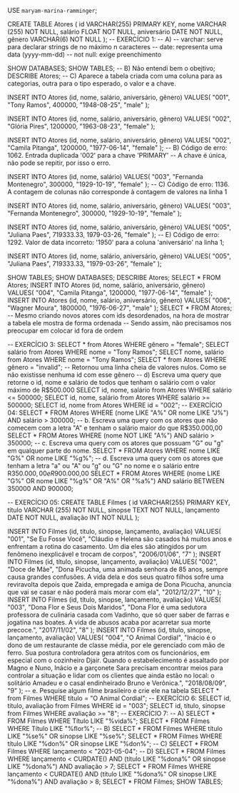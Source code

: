 USE `maryam-marina-ramminger`;

CREATE TABLE Atores (
    id VARCHAR(255) PRIMARY KEY,
    nome VARCHAR (255) NOT NULL,
    salário FLOAT NOT NULL,
    aniversário DATE NOT NULL,
    gênero VARCHAR(6) NOT NULL
);
-- EXERCÍCIO 1:
-- A)
-- varchar: serve para declarar strings de no máximo n caracteres
-- date: representa uma data (yyyy-mm-dd)
-- not null: exige preenchimento

SHOW DATABASES;
SHOW TABLES;
-- B) Não entendi bem o obejtivo;
DESCRIBE Atores;
-- C) Aparece a tabela criada com uma coluna para as categorias, outra para o tipo esperado, o valor e a chave. 

INSERT INTO Atores (id, nome, salário, aniversário, gênero)
VALUES(
  "001", 
  "Tony Ramos",
  400000,
  "1948-08-25", 
  "male"
);

INSERT INTO Atores (id, nome, salário, aniversário, gênero)
VALUES(
  "002", 
  "Glória Pires",
  1200000,
  "1963-08-23", 
  "female"
);

INSERT INTO Atores (id, nome, salário, aniversário, gênero)
VALUES(
  "002", 
  "Camila Pitanga",
  1200000,
  "1977-06-14", 
  "female"
);
-- B) Código de erro: 1062. Entrada duplicada '002' para a chave 'PRIMARY' 
-- A chave é única, não pode se repitir, por isso o erro. 

INSERT INTO Atores (id, nome, salário)
VALUES(
  "003", 
  "Fernanda Montenegro",
  300000,
  "1929-10-19", 
  "female"
);
-- C) Código de erro: 1136. A contagem de colunas não corresponde à contagem de valores na linha 1

INSERT INTO Atores (id, nome, salário, aniversário, gênero)
VALUES(
  "003", 
  "Fernanda Montenegro",
  300000,
  "1929-10-19", 
  "female"
);

INSERT INTO Atores (id, nome, salário, aniversário, gênero)
VALUES(
  "005", 
  "Juliana Paes",
  719333.33,
  1979-03-26, 
  "female"
);
-- E) Código de erro: 1292. Valor de data incorreto: '1950' para a coluna 'aniversário' na linha 1;

INSERT INTO Atores (id, nome, salário, aniversário, gênero)
VALUES(
  "005", 
  "Juliana Paes",
  719333.33,
  "1979-03-26", 
  "female"
);

SHOW TABLES;
SHOW DATABASES;
DESCRIBE Atores;
SELECT * FROM Atores;
INSERT INTO Atores (id, nome, salário, aniversário, gênero)
VALUES(
  "004", 
  "Camila Pitanga",
  1200000,
  "1977-06-14", 
  "female"
);
INSERT INTO Atores (id, nome, salário, aniversário, gênero)
VALUES(
  "006", 
  "Wagner Moura",
  1800000,
  "1976-06-27", 
  "male"
);
SELECT * FROM Atores;
-- Mesmo criando novos atores com ids desordenados, na hora de mostrar a tabela ele mostra de forma ordenada
-- Sendo assim, não precisamos nos preocupar em colocar id fora de ordem

-- EXERCÍCIO 3: 
SELECT * from Atores WHERE gênero = "female";
SELECT salário from Atores WHERE nome = "Tony Ramos";
SELECT nome, salário from Atores WHERE nome = "Tony Ramos";
SELECT * from Atores WHERE gênero = "invalid";
-- Retornou uma linha cheia de valores nulos. Como se não existisse nenhuma id com esse gênero
-- d) Escreva uma query que retorne o id, nome e salário de todos que tenham o salário com o valor máximo de R$500.000
SELECT id, nome, salário from Atores WHERE salário <= 500000;
SELECT id, nome, salário from Atores WHERE salário >= 500000;
SELECT id, nome from Atores WHERE id = "002";
-- EXERCÍCIO 04:
SELECT * FROM Atores
WHERE (nome LIKE "A%" OR nome LIKE "J%") AND salário > 300000;
-- b. Escreva uma query com os atores que não comecem com a letra "A" e tenham o salário maior do que R$350.000,00
SELECT * FROM Atores
WHERE (nome NOT LIKE "A%") AND salário > 350000;
-- c. Escreva uma query com os atores que possuam "G" ou "g" em qualquer parte do nome. 
SELECT * FROM Atores WHERE nome LIKE "G%" OR nome LIKE "%g%";
-- d. Escreva uma query com os atores que tenham a letra "a" ou "A" ou "g" ou "G" no nome e o salário entre R$350.000,00 e R$900.000,00
SELECT * FROM Atores WHERE (nome LIKE "G%" OR nome LIKE "%g%" OR "A%" OR "%a%") AND salário BETWEEN 350000 AND 900000;

-- EXERCÍCIO 05:
CREATE TABLE Filmes (
    id VARCHAR(255) PRIMARY KEY,
    título VARCHAR (255) NOT NULL,
    sinopse TEXT NOT NULL,
    lançamento DATE NOT NULL,
    avaliação INT NOT NULL
);

INSERT INTO Filmes (id, título, sinopse, lançamento, avaliação)
VALUES(
  "001", 
  "Se Eu Fosse Você",
  "Cláudio e Helena são casados há muitos anos e enfrentam a rotina do casamento. Um dia eles são atingidos por um fenômeno inexplicável e trocam de corpos",
  "2006/01/06",
  "7"
);
INSERT INTO Filmes (id, título, sinopse, lançamento, avaliação)
VALUES(
  "002", 
  "Doce de Mãe",
  "Dona Picucha, uma animada senhora de 85 anos, sempre causa grandes confusões. A vida dela e dos seus quatro filhos sofre uma reviravolta depois que Zaida, empregada e amiga de Dona Picucha, anuncia que vai se casar e não poderá mais morar com ela",
  "2012/12/27",
  "10"
);
INSERT INTO Filmes (id, título, sinopse, lançamento, avaliação)
VALUES(
  "003", 
  "Dona Flor e Seus Dois Maridos",
  "Dona Flor é uma sedutora professora de culinária casada com Vadinho, que só quer saber de farras e jogatina nas boates. A vida de abusos acaba por acarretar sua morte precoce.",
  "2017/11/02",
  "8"
);
INSERT INTO Filmes (id, título, sinopse, lançamento, avaliação)
VALUES(
  "004", 
  "O Animal Cordial",
  "Inácio é o dono de um restaurante de classe média, por ele gerenciado com mão de ferro. Sua postura controladora gera atritos com os funcionários, em especial com o cozinheiro Djair. Quando o estabelecimento é assaltado por Magno e Nuno, Inácio e a garçonete Sara precisam encontrar meios para controlar a situação e lidar com os clientes que ainda estão no local: o solitário Amadeu e o casal endinheirado Bruno e Verônica.",
  "2018/08/09",
  "9"
);
-- e. Pesquise algum filme brasileiro e crie ele na tabela
SELECT * from Filmes WHERE título = "O Animal Cordial";
-- EXERCÍCIO 6:
SELECT id, título, avaliação from Filmes WHERE id = "003";
SELECT id, título, sinopse from Filmes WHERE avaliação >= "8";
-- EXERCÍCIO 7:
-- A)
SELECT * FROM Filmes WHERE Título LIKE "%vida%";
SELECT * FROM Filmes WHERE Título LIKE "%flor%";
-- B)
SELECT * FROM Filmes WHERE título LIKE "%se%" OR sinopse LIKE "%se%";
SELECT * FROM Filmes WHERE título LIKE "%don%" OR sinopse LIKE "%don%";
-- C)
SELECT * FROM Filmes WHERE lançamento < "2021-05-04";
-- D)
SELECT * FROM Filmes WHERE lançamento < CURDATE() AND 
      (título LIKE "%dona%" OR sinopse LIKE "%dona%") AND avaliação > 7;
      SELECT * FROM Filmes WHERE lançamento < CURDATE() AND 
      (título LIKE "%dona%" OR sinopse LIKE "%dona%") AND avaliação > 8;
SELECT * FROM Filmes;
SHOW TABLES;








